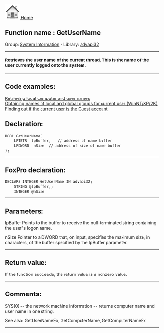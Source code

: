 [<img src="../../images/home.png"> Home ](https://github.com/VFPX/Win32API)  

## Function name : GetUserName
Group: [System Information](../../functions_group.md#System_Information)  -  Library: [advapi32](../../libraries.md#advapi32)  
***  


#### Retrieves the user name of the current thread. This is the name of the user currently logged onto the system.
***  


## Code examples:
[Retrieving local computer and user names](../../samples/sample_041.md)  
[Obtaining names of local and global groups for current user (WinNT/XP/2K)](../../samples/sample_431.md)  
[Finding out if the current user is the Guest account](../../samples/sample_566.md)  

## Declaration:
```foxpro  
BOOL GetUserName(
	LPTSTR  lpBuffer,	// address of name buffer
	LPDWORD  nSize 	// address of size of name buffer
);  
```  
***  


## FoxPro declaration:
```foxpro  
DECLARE INTEGER GetUserName IN advapi32;
	STRING @lpBuffer,;
	INTEGER @nSize  
```  
***  


## Parameters:
lpBuffer
Points to the buffer to receive the null-terminated string containing the user"s logon name. 

nSize
Pointer to a DWORD that, on input, specifies the maximum size, in characters, of the buffer specified by the lpBuffer parameter.  
***  


## Return value:
If the function succeeds, the return value is a nonzero value.  
***  


## Comments:
SYS(0) -- the network machine information -- returns computer name and user name in one string.  
  
See also: GetUserNameEx, GetComputerName, GetComputerNameEx   
  
***  

